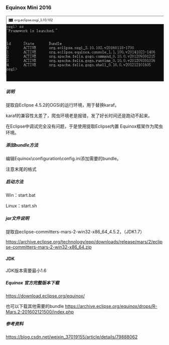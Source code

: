 ###  Equinox Mini 2016

![snatshot](snatshot.png)


##### 说明


提取自Eclipse 4.5.2的OGSi的运行环境，用于替换karaf。

karaf的兼容性太差了，爬虫环境老是报错，发了好长时间还是跑动不起来。

在Eclipse中调试完全没有问题，于是使用提取Eclipse内置 Equinox框架作为爬虫环境。

##### 添加bundle方法

编辑Equinox\configuration\config.ini添加需要的bundle。

注意末尾的格式

##### 启动方法

Win：start.bat

Linux：start.sh


##### jar文件说明

提取自eclipse-committers-mars-2-win32-x86_64_4.5.2，（JDK1.7）

https://archive.eclipse.org/technology/epp/downloads/release/mars/2/eclipse-committers-mars-2-win32-x86_64.zip

#### JDK

JDK版本需要最小1.6

##### Equinox 官方完整版本下载

https://download.eclipse.org/equinox/


也可以下载其他需要的bundle
https://archive.eclipse.org/equinox/drops/R-Mars.2-201602121500/index.php



##### 参考资料

https://blog.csdn.net/weixin_37019155/article/details/79888062

